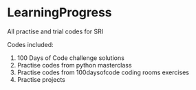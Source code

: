 # LearningProgress
 All practise and trial codes for SRI

Codes included:
1. 100 Days of Code challenge solutions
2. Practise codes from python masterclass
3. Practise codes from 100daysofcode coding rooms exercises
4. Practise projects
